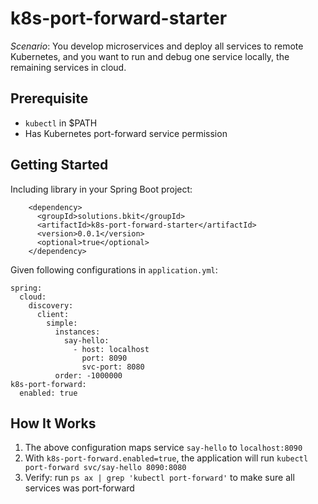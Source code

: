 # k8s-port-forward-starter

*Scenario*: You develop microservices and deploy all services to remote Kubernetes, and you want to run and debug one service locally, the remaining services in cloud.

## Prerequisite
* `kubectl` in $PATH
* Has Kubernetes port-forward service permission 

## Getting Started
Including library in your Spring Boot project:
```
    <dependency>
      <groupId>solutions.bkit</groupId>
      <artifactId>k8s-port-forward-starter</artifactId>
      <version>0.0.1</version>
      <optional>true</optional>
    </dependency>
```

Given following configurations in `application.yml`:
```
spring:
  cloud:
    discovery:
      client:
        simple:
          instances:
            say-hello:
              - host: localhost
                port: 8090
                svc-port: 8080
          order: -1000000
k8s-port-forward:
  enabled: true
```
## How It Works
1. The above configuration maps service `say-hello` to `localhost:8090`
2. With `k8s-port-forward.enabled=true`, the application will run `kubectl port-forward svc/say-hello 8090:8080`
3. Verify: run `ps ax | grep 'kubectl port-forward'` to make sure all services was port-forward